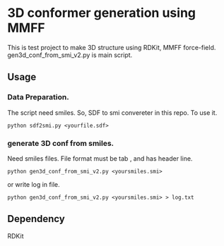 3D conformer generation using MMFF
===================================
This is test project to make 3D structure using RDKit, MMFF force-field.
gen3d_conf_from_smi_v2.py is main script.

Usage
------
### Data Preparation. ###
The script need smiles.
So, SDF to smi convereter in this repo.
To use it.
```
python sdf2smi.py <yourfile.sdf>
```


### generate 3D conf from smiles. ###
Need smiles files.
File format must be <smiles> tab <id>, and has header line.
```
python gen3d_conf_from_smi_v2.py <yoursmiles.smi>
```
or write log in file.
```
python gen3d_conf_from_smi_v2.py <yoursmiles.smi> > log.txt
```

Dependency
-----------
RDKit
